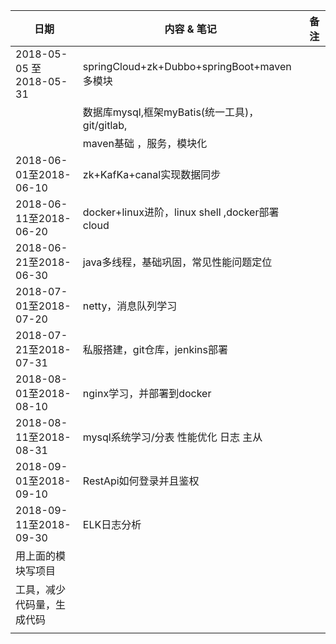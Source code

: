 

| 日期                       | 内容 & 笔记                                    | 备注 |
| -------------------------- | ---------------------------------------------- | ---- |
| 2018-05-05 至 2018-05-31   | springCloud+zk+Dubbo+springBoot+maven多模块    |      |
|                            | 数据库mysql,框架myBatis(统一工具)，git/gitlab, |      |
|                            | maven基础 ，服务，模块化                       |      |
| 2018-06-01至2018-06-10     | zk+KafKa+canal实现数据同步                     |      |
| 2018-06-11至2018-06-20     | docker+linux进阶，linux shell ,docker部署cloud |      |
| 2018-06-21至2018-06-30     | java多线程，基础巩固，常见性能问题定位         |      |
| 2018-07-01至2018-07-20     | netty，消息队列学习                            |      |
| 2018-07-21至2018-07-31     | 私服搭建，git仓库，jenkins部署                 |      |
| 2018-08-01至2018-08-10     | nginx学习，并部署到docker                      |      |
| 2018-08-11至2018-08-31     | mysql系统学习/分表 性能优化  日志  主从        |      |
| 2018-09-01至2018-09-10     | RestApi如何登录并且鉴权                        |      |
| 2018-09-11至2018-09-30     | ELK日志分析                                    |      |
| 用上面的模块写项目         |                                                |      |
| 工具，减少代码量，生成代码 |                                                |      |
|                            |                                                |      |
